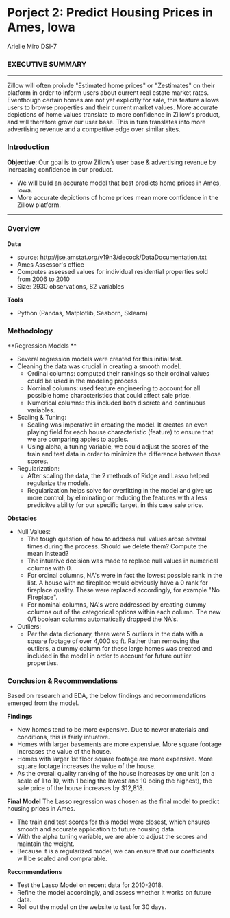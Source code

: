 # Porject 2: Predict Housing Prices in Ames, Iowa


Arielle Miro 
DSI-7

### EXECUTIVE SUMMARY

---

Zillow will often proivde "Estimated home prices" or "Zestimates" on their platform in order to inform users about current real estate market rates. Eventhough certain homes are not yet explicitly for sale, this feature allows users to browse properties and their current market values. More accurate depictions of home values translate to more confidence in Zillow's product, and will therefore grow our user base. This in turn translates into more advertising revenue and a compettive edge over similar sites. 

### Introduction

**Objective**: Our goal is to grow Zillow’s user base & advertising revenue by increasing confidence in our product.
- We will build an accurate model that best predicts home prices in Ames, Iowa.
- More accurate depictions of home prices mean more confidence in the Zillow platform.
 
---

### Overview
    
**Data**
- source: http://jse.amstat.org/v19n3/decock/DataDocumentation.txt
- Ames Assessor's office 
- Computes assessed values for individual residential properties sold from 2006 to 2010
- Size: 2930 observations, 82 variables

**Tools**
- Python (Pandas, Matplotlib, Seaborn, Sklearn)

### Methodology 

**Regression Models **
- Several regression models were created for this initial test. 
- Cleaning the data was crucial in creating a smooth model. 
    - Ordinal columns: computed their rankings so their ordinal values could be used in the modeling process. 
    - Nominal columns: used feature engineering to account for all possible home characteristics that could affect sale price. 
    - Numerical columns: this included both discrete and continuous variables.
- Scaling & Tuning:
    - Scaling was imperative in creating the model. It creates an even playing field for each house characteristic (feature) to         ensure that we are comparing apples to apples. 
    - Using alpha, a tuning variable, we could adjust the scores of the train and test data in order to minimize the difference         between those scores. 
- Regularization:
    - After scaling the data, the 2 methods of Ridge and Lasso helped regularize the models. 
    - Regularization helps solve for overfitting in the model and give us more control, by eliminating or reducing the features         with a less predicitve ability for our specific target, in this case sale price. 

**Obstacles**
- Null Values: 
    - The tough question of how to address null values arose several times during the process. Should we delete them? Compute the       mean instead? 
    - The intuative decision was made to replace null values in numerical columns with 0. 
    - For ordinal columns, NA's were in fact the lowest possible rank in the list. A house with no fireplace would obviously have       a 0 rank for fireplace quality. These were replaced accordingly, for example "No Fireplace". 
    - For nominal columns, NA's were addressed by creating dummy columns out of the categorical options within each column. The         new 0/1 boolean columns automatically dropped the NA's.  
- Outliers:
    - Per the data dictionary, there were 5 outliers in the data with a square footage of over 4,000 sq ft. Rather than removing         the outliers, a dummy column for these large homes was created and included in the model in order to account for future           outlier properties.  

### Conclusion & Recommendations

Based on research and EDA, the below findings and recommendations emerged from the model. 

**Findings**
- New homes tend to be more expensive. Due to newer materials and conditions, this is fairly intuative. 
- Homes with larger basements are more expensive. More square footage increases the value of the house. 
- Homes with larger 1st floor square footage are more expensive. More square footage increases the value of the house. 
- As the overall quality ranking of the house increases by one unit (on a scale of 1 to 10, with 1 being the lowest and 10 being the highest), the sale price of the house increases by $12,818. 
    
**Final Model**
The Lasso regression was chosen as the final model to predict housing prices in Ames. 
- The train and test scores for this model were closest, which ensures smooth and accurate application to future housing data. 
- With the alpha tuning variable, we are able to adjust the scores and maintain the weight. 
- Because it is a regularized model, we can ensure that our coefficients will be scaled and comprarable. 
    
**Recommendations**
- Test the Lasso Model on recent data for 2010-2018. 
- Refine the model accordingly, and assess whether it works on future data. 
- Roll out the model on the website to test for 30 days.
 